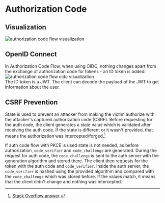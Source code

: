 # Authorization Code

## Visualization

![authorization code flow visualization](auth-code.png)

## OpenID Connect

In Authorization Code Flow, when using OIDC, nothing changes apart from the exchange of authorization code for tokens - an ID token is added:  
![authorization code flow oidc visualization](auth-code-oidc.png)  
The ID token is a JWT. The client can decode the payload of the JWT to get information about the user.

## CSRF Prevention

State is used to prevent an attacker from making the victim authorize with the attacker's captured authorization code (CSRF). Before requesting for the auth code, the client generates a state value which is validated after receiving the auth code. If the state is different or it wasn't provided, that means the authorization was intercepted/forged.[^1]

[^1]: [Stack Overflow answer](https://stackoverflow.com/a/35988614).

If auth code flow with PKCE is used state is not needed, as before authorization, `code_verifier` and `code_challenge` are generated. During the request for auth code, the `code_challenge` is sent to the auth server with the generation algorithm and stored there. The client then requests for the token with the auth code and `code_verifier`. Inside the auth server, the `code_verifier` is hashed using the provided algorithm and compared with the `code_challenge` which was stored before. If the values match, it means that the client didn't change and nothing was intercepted.